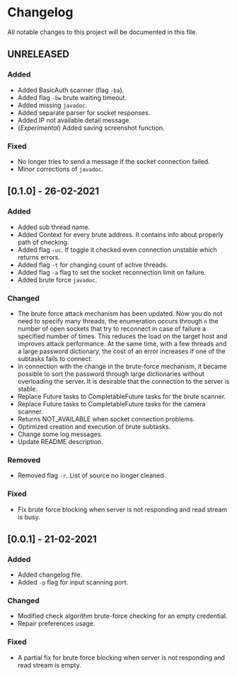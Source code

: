 # Changelog

All notable changes to this project will be documented in this file.

## UNRELEASED

### Added
- Added BasicAuth scanner (flag `-ba`).
- Added flag `-bw` brute waiting timeout.
- Added missing `javadoc`.
- Added separate parser for socket responses.
- Added IP not available detail message.
- (*Experimental*) Added saving screenshot function.

### Fixed
- No longer tries to send a message if the socket connection failed.
- Minor corrections of `javadoc`. 

## [0.1.0] - 26-02-2021

### Added
- Added sub thread name.
- Added Context for every brute address. It contains info about properly path of checking.
- Added flag `-uc`. If toggle it checked even connection unstable which returns errors.
- Added flag `-t` for changing count of active threads.
- Added flag `-a` flag to set the socket reconnection limit on failure.
- Added brute force `javadoc`.

### Changed
- The brute force attack mechanism has been updated. Now you do not need to specify many threads, the enumeration occurs through `n` 
the number of open sockets that try to reconnect in case of failure a specified number of times. This reduces the load 
on the target host and improves attack performance. At the same time, with a few threads and a large password dictionary, 
the cost of an error increases if one of the subtasks fails to connect.
- In connection with the change in the brute-force mechanism, it became possible to sort the password through large 
dictionaries without overloading the server. It is desirable that the connection to the server is stable. 
- Replace Future tasks to CompletableFuture tasks for the brute scanner.
- Replace Future tasks to CompletableFuture tasks for the camera scanner.
- Returns NOT_AVAILABLE when socket connection problems.
- Optimized creation and execution of brute subtasks.
- Change some log messages.
- Update README description.

### Removed
- Removed flag `-r`. List of source no longer cleaned.

### Fixed
- Fix brute force blocking when server is not responding and read stream is busy.

## [0.0.1] - 21-02-2021

### Added 
- Added changelog file.
- Added `-p` flag for input scanning port.

### Changed
- Modified check algorithm brute-force checking for an empty credential.
- Repair preferences usage.

### Fixed
- A partial fix for brute force blocking when server is not responding and read stream is empty.
